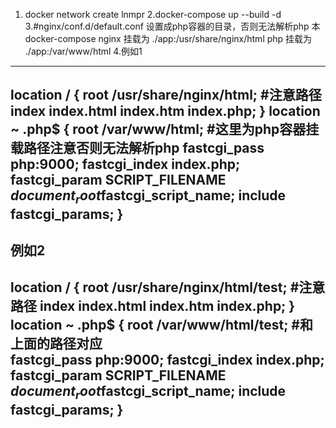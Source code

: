 1. docker network create lnmpr
2.docker-compose up --build -d
3.#nginx/conf.d/default.conf 设置成php容器的目录，否则无法解析php
本docker-compose nginx 挂载为 ./app:/usr/share/nginx/html
                 php   挂载为 ./app:/var/www/html
4.例如1
-----------------------------------------------
location / {
	root   /usr/share/nginx/html; #注意路径
	index  index.html index.htm index.php;
}
location ~ \.php$ {
	root           /var/www/html; #这里为php容器挂载路径注意否则无法解析php
	fastcgi_pass   php:9000;
	fastcgi_index  index.php;
	fastcgi_param  SCRIPT_FILENAME  $document_root$fastcgi_script_name;
	include        fastcgi_params;
}
----------------------------------------------
例如2
-----------------------------------------------
location / {
        root   /usr/share/nginx/html/test; #注意路径
        index  index.html index.htm index.php;
}
location ~ \.php$ {
        root           /var/www/html/test; #和上面的路径对应    
        fastcgi_pass   php:9000;
        fastcgi_index  index.php;
        fastcgi_param  SCRIPT_FILENAME  $document_root$fastcgi_script_name;
        include        fastcgi_params;
}
-----------------------------------------------
